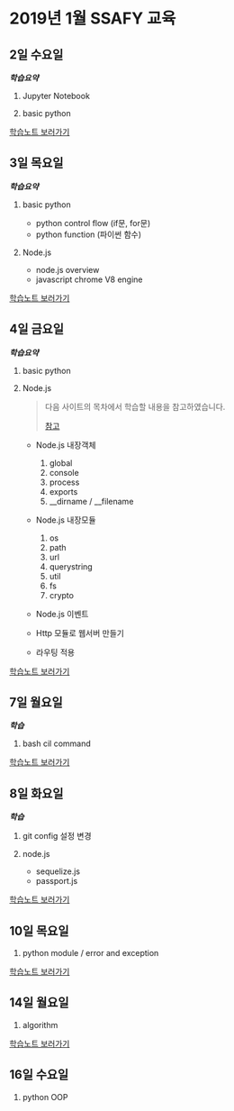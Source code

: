 # 2019년 1월 SSAFY 교육

## 2일 수요일

***학습요약***

1. Jupyter Notebook

2. basic python

[학습노트 보러가기](days/0102.md)

## 3일 목요일

***학습요약***

1. basic python

    - python control flow (if문, for문)
    - python function (파이썬 함수)

2. Node.js

    - node.js overview
    - javascript chrome V8 engine

[학습노트 보러가기](days/0103.md)

## 4일 금요일

***학습요약***

1. basic python

2. Node.js
    
    > 다음 사이트의 목차에서 학습할 내용을 참고하였습니다.
    >
    > [참고](https://opentutorials.org/module/938)
    
    - Node.js 내장객체
        
        1. global 
        2. console
        3. process
        4. exports
        5. __dirname / __filename

    - Node.js 내장모듈 
        
        1. os
        2. path
        3. url
        4. querystring
        5. util
        6. fs
        7. crypto
    
    - Node.js 이벤트

    - Http 모듈로 웹서버 만들기
    
    - 라우팅 적용

[학습노트 보러가기](days/0104.md)

## 7일 월요일

***학습***

1. bash cil command

[학습노트 보러가기](days/0107.md)

## 8일 화요일

***학습***

1. git config 설정 변경

2. node.js

    - sequelize.js
    - passport.js

[학습노트 보러가기](days/0108.md)

## 10일 목요일

1. python module / error and exception

[학습노트 보러가기](days/0110.md)

## 14일 월요일

1. algorithm

[학습노트 보러가기](days/0114.md)

## 16일 수요일

1. python OOP